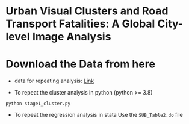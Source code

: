 # Urban Visual Clusters and Road Transport Fatalities: A Global City-level Image Analysis

# Download the Data from here
* data for repeating analysis: [Link](https://www.dropbox.com/scl/fo/6alk9qpg9ve50laiueq7a/AN9le17PWHdn7vRgb1_JRuI?rlkey=6eyk9ooxc4hjy2chuvqo68u14&st=v88yiftp&dl=0)

* To repeat the cluster analysis in python (python >= 3.8)

```cd _script
python stage1_cluster.py
```
* To repeat the regression analysis in stata
Use the ```SUB_Table2.do``` file
